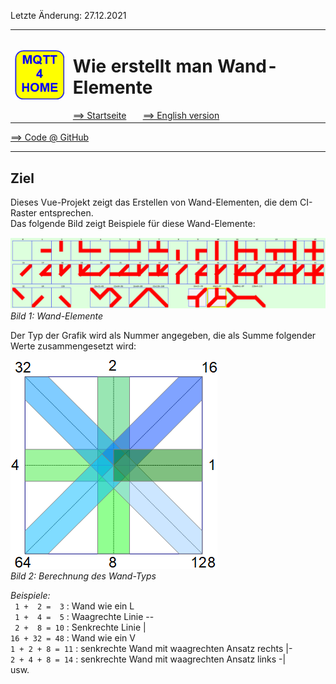 Letzte &Auml;nderung: 27.12.2021 <a name="up"></a>   
<table><tr><td><img src="./images/mqtt4home_96.png"></img></td><td>
<h1>Wie erstellt man Wand-Elemente</h1>
<a href="../LIESMICH.md">==> Startseite</a> &nbsp; &nbsp; &nbsp; 
<a href="./m4h560_Vue_ci_mqtt_wall1.md">==> English version</a> &nbsp; &nbsp; &nbsp; 
</td></tr></table>
<a href="https://github.com/khartinger/mqtt4home/tree/main/source_Vue/vue60_ci_mqtt_wall1">==> Code @ GitHub</a><hr>

## Ziel
Dieses Vue-Projekt zeigt das Erstellen von Wand-Elementen, die dem CI-Raster entsprechen.   
Das folgende Bild zeigt Beispiele für diese Wand-Elemente:   

![wall_elements](./images/vue60_ci_mqtt_wall1_view1.png "wall_elements")   
_Bild 1: Wand-Elemente_   

Der Typ der Grafik wird als Nummer angegeben, die als Summe folgender Werte zusammengesetzt wird:   

![wall_type](./images/vue60_ci_mqtt_wall1_type1.png "wall_type")   
_Bild 2: Berechnung des Wand-Typs_   

_Beispiele:_   
` 1 +  2 =  3` : Wand wie ein L   
` 1 +  4 =  5` : Waagrechte Linie --   
` 2 +  8 = 10` : Senkrechte Linie |   
`16 + 32 = 48` : Wand wie ein V   
`1 + 2 + 8 = 11` : senkrechte Wand mit waagrechten Ansatz rechts |-   
`2 + 4 + 8 = 14` : senkrechte Wand mit waagrechten Ansatz links  -|   
usw.   
